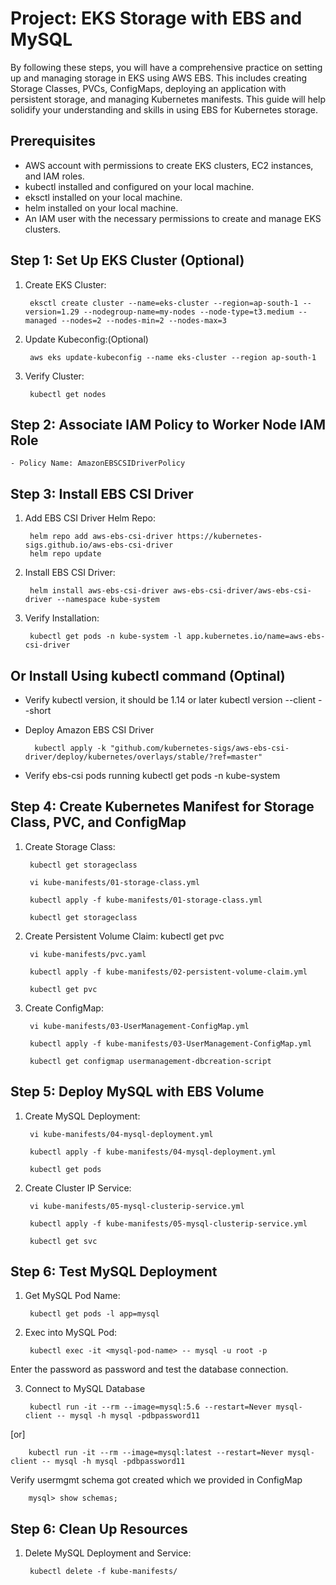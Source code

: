 # Project: EKS Storage with EBS and MySQL
By following these steps, you will have a comprehensive practice on setting up and managing storage in EKS using AWS EBS. This includes creating Storage Classes, PVCs, ConfigMaps, deploying an application with persistent storage, and managing Kubernetes manifests. This guide will help solidify your understanding and skills in using EBS for Kubernetes storage.

## Prerequisites
- AWS account with permissions to create EKS clusters, EC2 instances, and IAM roles.
- kubectl installed and configured on your local machine.
- eksctl installed on your local machine.
- helm installed on your local machine.
- An IAM user with the necessary permissions to create and manage EKS clusters.

## Step 1: Set Up EKS Cluster (Optional)
1. Create EKS Cluster:
        
        eksctl create cluster --name=eks-cluster --region=ap-south-1 --version=1.29 --nodegroup-name=my-nodes --node-type=t3.medium --managed --nodes=2 --nodes-min=2 --nodes-max=3

2. Update Kubeconfig:(Optional)
        
        aws eks update-kubeconfig --name eks-cluster --region ap-south-1

3. Verify Cluster:
    
        kubectl get nodes

## Step 2: Associate IAM Policy to Worker Node IAM Role
    - Policy Name: AmazonEBSCSIDriverPolicy


## Step 3: Install EBS CSI Driver

1. Add EBS CSI Driver Helm Repo:
       
        helm repo add aws-ebs-csi-driver https://kubernetes-sigs.github.io/aws-ebs-csi-driver
        helm repo update

2. Install EBS CSI Driver:

        helm install aws-ebs-csi-driver aws-ebs-csi-driver/aws-ebs-csi-driver --namespace kube-system

3. Verify Installation:

        kubectl get pods -n kube-system -l app.kubernetes.io/name=aws-ebs-csi-driver

## Or Install Using kubectl command (Optinal)
- Verify kubectl version, it should be 1.14 or later
        kubectl version --client --short

- Deploy Amazon EBS CSI Driver

        kubectl apply -k "github.com/kubernetes-sigs/aws-ebs-csi-driver/deploy/kubernetes/overlays/stable/?ref=master"

- Verify ebs-csi pods running
        kubectl get pods -n kube-system

## Step 4: Create Kubernetes Manifest for Storage Class, PVC, and ConfigMap

1. Create Storage Class:

        kubectl get storageclass

        vi kube-manifests/01-storage-class.yml

        kubectl apply -f kube-manifests/01-storage-class.yml

        kubectl get storageclass

2. Create Persistent Volume Claim:
        kubectl get pvc
        
        vi kube-manifests/pvc.yaml

        kubectl apply -f kube-manifests/02-persistent-volume-claim.yml
        
        kubectl get pvc

3. Create ConfigMap:

        vi kube-manifests/03-UserManagement-ConfigMap.yml

        kubectl apply -f kube-manifests/03-UserManagement-ConfigMap.yml

        kubectl get configmap usermanagement-dbcreation-script

## Step 5: Deploy MySQL with EBS Volume

1. Create MySQL Deployment:

        vi kube-manifests/04-mysql-deployment.yml

        kubectl apply -f kube-manifests/04-mysql-deployment.yml

        kubectl get pods

2. Create Cluster IP Service:

        vi kube-manifests/05-mysql-clusterip-service.yml

        kubectl apply -f kube-manifests/05-mysql-clusterip-service.yml

        kubectl get svc







## Step 6: Test MySQL Deployment

1. Get MySQL Pod Name:

        kubectl get pods -l app=mysql

2. Exec into MySQL Pod:

        kubectl exec -it <mysql-pod-name> -- mysql -u root -p

Enter the password as password and test the database connection.

3. Connect to MySQL Database

        kubectl run -it --rm --image=mysql:5.6 --restart=Never mysql-client -- mysql -h mysql -pdbpassword11

[or]

        kubectl run -it --rm --image=mysql:latest --restart=Never mysql-client -- mysql -h mysql -pdbpassword11

Verify usermgmt schema got created which we provided in ConfigMap
        
        mysql> show schemas;

## Step 6: Clean Up Resources

1. Delete MySQL Deployment and Service:

        kubectl delete -f kube-manifests/
 
